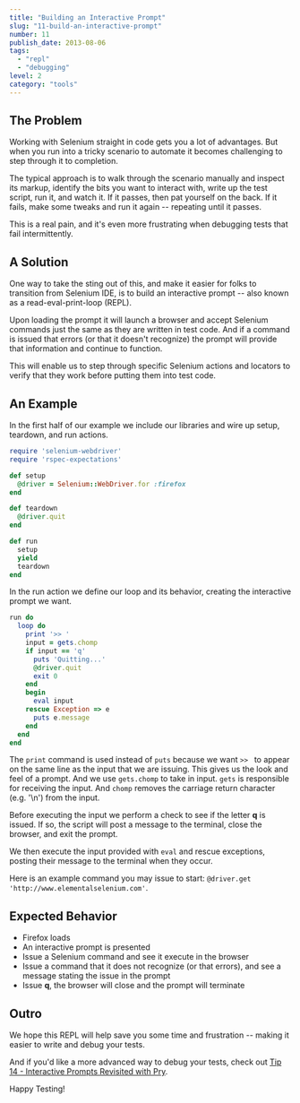 ```yaml
---
title: "Building an Interactive Prompt"
slug: "11-build-an-interactive-prompt"
number: 11
publish_date: 2013-08-06
tags:
  - "repl"
  - "debugging"
level: 2
category: "tools"
---
```


## The Problem

Working with Selenium straight in code gets you a lot of advantages. But when you run into a tricky scenario to automate it becomes challenging to step through it to completion.

The typical approach is to walk through the scenario manually and inspect its markup, identify the bits you want to interact with, write up the test script, run it, and watch it. If it passes, then pat yourself on the back. If it fails, make some tweaks and run it again -- repeating until it passes.

This is a real pain, and it's even more frustrating when debugging tests that fail intermittently.

## A Solution

One way to take the sting out of this, and make it easier for folks to transition from Selenium IDE, is to build an interactive prompt -- also known as a read-eval-print-loop (REPL).

Upon loading the prompt it will launch a browser and accept Selenium commands just the same as they are written in test code. And if a command is issued that errors (or that it doesn't recognize) the prompt will provide that information and continue to function.

This will enable us to step through specific Selenium actions and locators to verify that they work before putting them into test code.

## An Example

In the first half of our example we include our libraries and wire up setup, teardown, and run actions.

```ruby
require 'selenium-webdriver'
require 'rspec-expectations'

def setup
  @driver = Selenium::WebDriver.for :firefox
end

def teardown
  @driver.quit
end

def run
  setup
  yield
  teardown
end
```

In the run action we define our loop and its behavior, creating the interactive prompt we want.

```ruby
run do
  loop do
    print '>> '
    input = gets.chomp
    if input == 'q'
      puts 'Quitting...'
      @driver.quit
      exit 0
    end
    begin
      eval input
    rescue Exception => e
      puts e.message
    end
  end
end
```

The `print` command is used instead of `puts` because we want `>> ` to appear on the same line as the input that we are issuing. This gives us the look and feel of a prompt. And we use `gets.chomp` to take in input. `gets` is responsible for receiving the input. And `chomp` removes the carriage return character (e.g. '\n') from the input.

Before executing the input we perform a check to see if the letter __q__ is issued. If so, the script will post a message to the terminal, close the browser, and exit the prompt.

We then execute the input provided with `eval` and rescue exceptions, posting their message to the terminal when they occur.

Here is an example command you may issue to start: `@driver.get 'http://www.elementalselenium.com'`.


## Expected Behavior

+ Firefox loads
+ An interactive prompt is presented
+ Issue a Selenium command and see it execute in the browser
+ Issue a command that it does not recognize (or that errors), and see a message stating the issue in the prompt
+ Issue __q__, the browser will close and the prompt will terminate


## Outro

We hope this REPL will help save you some time and frustration -- making it easier to write and debug your tests.

And if you'd like a more advanced way to debug your tests, check out [Tip 14 - Interactive Prompts Revisited with Pry](http://elementalselenium.com/tips/14-interactive-prompts-revisited).

Happy Testing!
